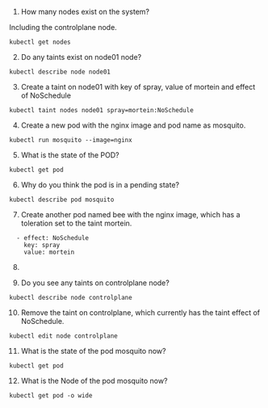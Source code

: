 1. How many nodes exist on the system?

Including the controlplane node.
```
kubectl get nodes
```
2. Do any taints exist on node01 node?
```
kubectl describe node node01 
```
3. Create a taint on node01 with key of spray, value of mortein and effect of NoSchedule
```
kubectl taint nodes node01 spray=mortein:NoSchedule
```
4. Create a new pod with the nginx image and pod name as mosquito.
```
kubectl run mosquito --image=nginx
```
5. What is the state of the POD?
```
kubectl get pod
```
6. Why do you think the pod is in a pending state?
```
kubectl describe pod mosquito 
```
7. Create another pod named bee with the nginx image, which has a toleration set to the taint mortein.
```
  - effect: NoSchedule
    key: spray
    value: mortein
```
8. 


9. Do you see any taints on controlplane node?
```
kubectl describe node controlplane
```

10. Remove the taint on controlplane, which currently has the taint effect of NoSchedule.
```
kubectl edit node controlplane
```
11. What is the state of the pod mosquito now?
```
kubectl get pod
```
12. What is the Node of the pod mosquito now?
```
kubectl get pod -o wide
```